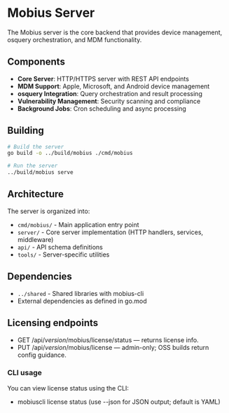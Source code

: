 # Mobius Server

The Mobius server is the core backend that provides device management,
osquery orchestration, and MDM functionality.

## Components

- **Core Server**: HTTP/HTTPS server with REST API endpoints
- **MDM Support**: Apple, Microsoft, and Android device management
- **osquery Integration**: Query orchestration and result processing
- **Vulnerability Management**: Security scanning and compliance
- **Background Jobs**: Cron scheduling and async processing

## Building

```bash
# Build the server
go build -o ../build/mobius ./cmd/mobius

# Run the server
../build/mobius serve
```

## Architecture

The server is organized into:

- `cmd/mobius/` - Main application entry point
- `server/` - Core server implementation (HTTP handlers, services, middleware)
- `api/` - API schema definitions
- `tools/` - Server-specific utilities

## Dependencies

- `../shared` - Shared libraries with mobius-cli
- External dependencies as defined in go.mod

## Licensing endpoints

- GET /api/_version_/mobius/license/status — returns license info.
- PUT /api/_version_/mobius/license — admin-only; OSS builds return config guidance.

### CLI usage

You can view license status using the CLI:

- mobiuscli license status (use --json for JSON output; default is YAML)
